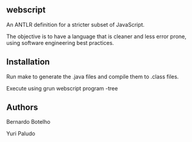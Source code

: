 webscript
---------

An ANTLR definition for a stricter subset of JavaScript.

The objective is to have a language that is cleaner and less error prone, using software engineering best practices.

Installation
------------

Run make to generate the .java files and compile them to .class files.

Execute using grun webscript program -tree

Authors
---------

Bernardo Botelho

Yuri Paludo
